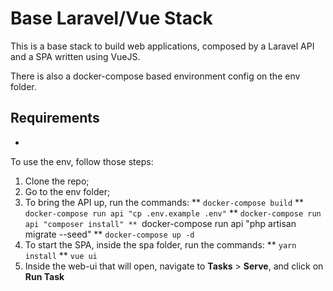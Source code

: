 # Base Laravel/Vue Stack

This is a base stack to build web applications, composed by a Laravel API and a SPA written using VueJS.

There is also a docker-compose based environment config on the env folder.

## Requirements
* 

To use the env, follow those steps:

1. Clone the repo;
1. Go to the env folder;
1. To bring the API up, run the commands:
** `docker-compose build`
** `docker-compose run api "cp .env.example .env"`
** `docker-compose run api "composer install"
** `docker-compose run api "php artisan migrate --seed"
** `docker-compose up -d`
1. To start the SPA, inside the spa folder, run the commands:
** `yarn install`
** `vue ui`
1. Inside the web-ui that will open, navigate to **Tasks** > **Serve**, and click on **Run Task**
